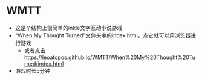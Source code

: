 # WMTT
* 这是个结构上很简单的inkle文字互动小说游戏
* “When My Thought Turned”文件夹中的index.html，点它就可以用浏览器进行游戏
   * 或者点击 https://leoatopos.github.io/WMTT/When%20My%20Thought%20Turned/index.html
* 游戏时长5分钟
